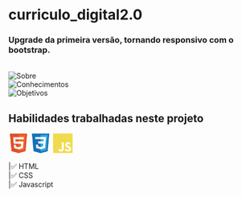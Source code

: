 # curriculo_digital2.0

<h3> Upgrade da primeira versão, tornando responsivo com o bootstrap. </h3>
<br>
<img src="https://user-images.githubusercontent.com/102632136/238721042-7d8f72de-9bc8-4501-9739-a3b6360143e1.jpg" alt="Sobre">
<br>
<img src="https://user-images.githubusercontent.com/102632136/238721046-da16727c-fc07-497a-9a7a-6b3cae2b6023.jpg" alt="Conhecimentos">
<br>
<img src="https://user-images.githubusercontent.com/102632136/238721048-724d07da-87f4-4f71-89b2-dd2cad115f70.jpg" alt="Objetivos">
<br>
<h2> Habilidades trabalhadas neste projeto </h2>
<div style="display: inline_block" align="">
    <img align="center" alt="" height="40em" width="40em" src="https://raw.githubusercontent.com/devicons/devicon/master/icons/html5/html5-original.svg">
    <img align="center" alt="" height="40em" width="40em" src="https://raw.githubusercontent.com/devicons/devicon/master/icons/css3/css3-original.svg">
    <img align="center" alt="" height="40em" width="40em" src="https://raw.githubusercontent.com/devicons/devicon/master/icons/javascript/javascript-plain.svg">
</div>
    <br>
|✅ HTML <br>
|✅ CSS <br>     	                    
|✅ Javascript <br>
